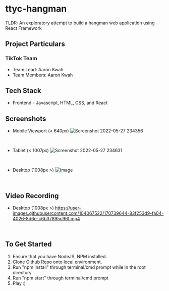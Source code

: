 # ttyc-hangman
TLDR: An exploratory attempt to build a hangman web application using React Framework

## Project Particulars

### TikTok Team
* Team Lead: Aaron Kwah
* Team Members: Aaron Kwah

## Tech Stack 
* Frontend - Javascript, HTML, CSS, and React

## Screenshots
* Mobile Viewport (< 640px) ![Screenshot 2022-05-27 234356](https://user-images.githubusercontent.com/104067522/170739501-a73eb354-73bc-46b0-92d8-cf127eee4c0d.jpg)
 <br>
 
* Tablet (< 1007px) ![Screenshot 2022-05-27 234631](https://user-images.githubusercontent.com/104067522/170740128-fb5a1d45-f9a9-450c-8c38-1f7e40e797cf.jpg)
<br>

* Desktop (1008px >) ![image](https://user-images.githubusercontent.com/104067522/170739582-47a63b03-70ed-41b4-a45f-ebb8270f7d90.png) 
<br>

## Video Recording
* Desktop (1008px >) https://user-images.githubusercontent.com/104067522/170739644-83f253d9-fa04-4026-8d6e-c6b37895c96f.mp4
 <br>

## To Get Started 
1. Ensure that you have NodeJS, NPM installed.
2. Clone Github Repo onto local environment.
3. Run "npm install" through terminal/cmd prompt while in the root directory
4. Run "npm start" through terminal/cmd prompt
5. Play :)




